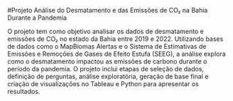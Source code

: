#Projeto Análise do Desmatamento e das Emissões de CO₂ na Bahia Durante a Pandemia

O projeto tem como objetivo analisar os dados de desmatamento e emissões de CO₂ no estado da Bahia entre 2019 e 2022. 
Utilizando bases de dados como o MapBiomas Alertas e o Sistema de Estimativas de Emissões e Remoções de Gases de Efeito Estufa (SEEG), a análise explora como o desmatamento impactou as emissões de carbono durante o período da pandemia. 
O projeto inclui etapas de seleção de dados, definição de perguntas, análise exploratória, geração de base final e criação de visualizações no Tableau e Python para apresentar os resultados.
